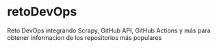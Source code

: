 # retoDevOps
Reto DevOps integrando Scrapy, GitHub API, GitHub Actions y más para obtener informacion de los repositorios más populares

